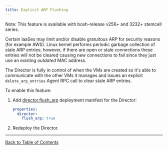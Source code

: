 ```yaml
---
title: Explicit ARP Flushing
---
```


<p class="note">Note: This feature is available with bosh-release v256+ and 3232+ stemcell series.</p>

Certain IaaSes may limit and/or disable gratuitous ARP for security reasons (for example AWS). Linux kernel performs periodic garbage collection of stale ARP entries; however, if there are open or stale connections these entries will not be cleared causing new connections to fail since they just use an existing *outdated* MAC address.

The Director is fully in control of when the VMs are created so it's able to communicate with the other VMs it manages and issues an explicit `delete_arp_entries` Agent RPC call to clear stale ARP entries.

To enable this feature:

1. Add [director.flush_arp](http://bosh.io/jobs/director?source=github.com/cloudfoundry/bosh#p=director.flush_arp) deployment manifest for the Director:

    ```yaml
    properties:
      director:
        flush_arp: true
    ```

1. Redeploy the Director.

---
[Back to Table of Contents](index.md#director-config)
